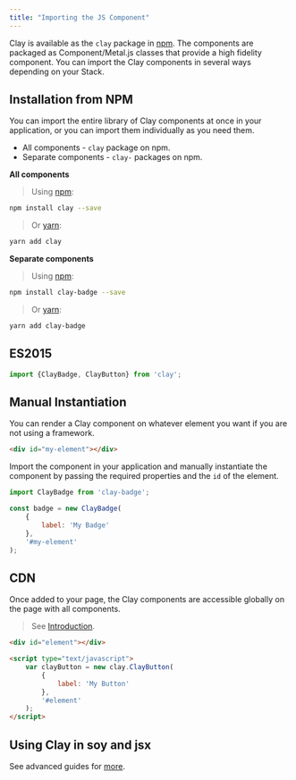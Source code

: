 ```yaml
---
title: "Importing the JS Component"
---
```


<article id="importing-the-js-component">

Clay is available as the `clay` package in [npm](https://www.npmjs.com/). The components are packaged as Component/Metal.js classes that provide a high fidelity component. You can import the Clay components in several ways depending on your Stack.

## Installation from NPM

You can import the entire library of Clay components at once in your application, or you can import them individually as you need them.

* All components - `clay` package on npm.
* Separate components - `clay-` packages on npm.

**All components**

> Using [npm](https://www.npmjs.com/):

```bash
npm install clay --save
```

> Or [yarn](https://yarnpkg.com/lang/en/):

```bash
yarn add clay
```

**Separate components**

> Using [npm](https://www.npmjs.com/):

```bash
npm install clay-badge --save
```

> Or [yarn](https://yarnpkg.com/lang/en/):

```bash
yarn add clay-badge
```

## ES2015

```javascript
import {ClayBadge, ClayButton} from 'clay';
```

## Manual Instantiation

You can render a Clay component on whatever element you want if you are not using a framework.

```html
<div id="my-element"></div>
```

Import the component in your application and manually instantiate the component by passing the required properties and the `id` of the element.

```javascript
import ClayBadge from 'clay-badge';

const badge = new ClayBadge(
    {
        label: 'My Badge'
    }, 
    '#my-element'
);
```

## CDN

Once added to your page, the Clay components are accessible globally on the page with all components.

> See [Introduction](/docs/get-started/introduction.html).

```html
<div id="element"></div>

<script type="text/javascript">
    var clayButton = new clay.ClayButton(
        {
            label: 'My Button'
        }, 
        '#element'
    );
</script>
```

## Using Clay in soy and jsx

See advanced guides for [more](/docs/get-started/using-js-components-with-metal.html).

</article>